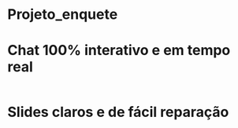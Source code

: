 # Projeto_enquete
<h1>Chat 100% interativo e em tempo real</h1>
<img scr= "https://imgur.com/F1Vs4p8.png">
<p></p>
<h1>Slides claros e de fácil reparação</h1>
<img scr= "https://imgur.com/V9XRnYq.png">
